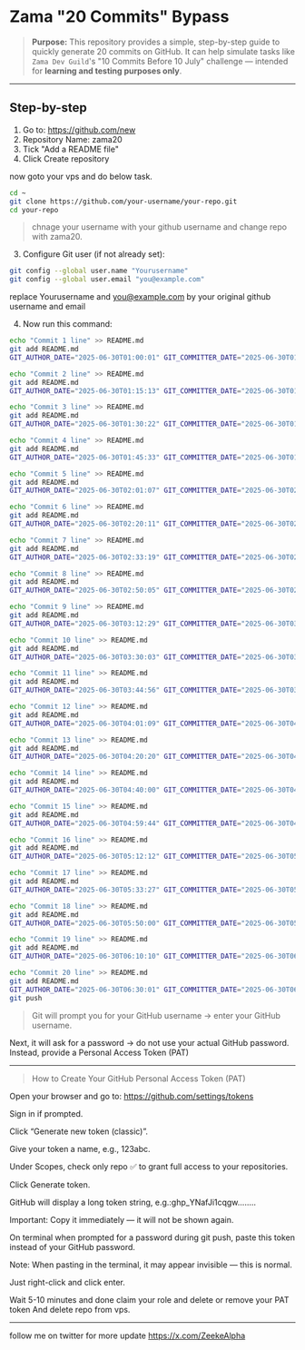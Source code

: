 # Zama "20 Commits" Bypass

> **Purpose:** This repository provides a simple, step-by-step guide to quickly generate 20 commits on GitHub. It can help simulate tasks like `Zama Dev Guild`'s "10 Commits Before 10 July" challenge — intended for **learning and testing purposes only**.

---

## Step-by-step
1. Go to: https://github.com/new
2. Repository Name: zama20
3. Tick "Add a README file"
4. Click Create repository

now goto your vps and do below task.

```bash
cd ~
git clone https://github.com/your-username/your-repo.git
cd your-repo
```
> chnage your username with your github username and change repo with zama20.

3. Configure Git user (if not already set):

```bash
git config --global user.name "Yourusername"
git config --global user.email "you@example.com"
```
replace Yourusername and you@example.com by your original github username and email

4. Now run this command:

```bash
echo "Commit 1 line" >> README.md
git add README.md
GIT_AUTHOR_DATE="2025-06-30T01:00:01" GIT_COMMITTER_DATE="2025-06-30T01:00:01" git commit -m "Commit 1"

echo "Commit 2 line" >> README.md
git add README.md
GIT_AUTHOR_DATE="2025-06-30T01:15:13" GIT_COMMITTER_DATE="2025-06-30T01:15:13" git commit -m "Commit 2"

echo "Commit 3 line" >> README.md
git add README.md
GIT_AUTHOR_DATE="2025-06-30T01:30:22" GIT_COMMITTER_DATE="2025-06-30T01:30:22" git commit -m "Commit 3"

echo "Commit 4 line" >> README.md
git add README.md
GIT_AUTHOR_DATE="2025-06-30T01:45:33" GIT_COMMITTER_DATE="2025-06-30T01:45:33" git commit -m "Commit 4"

echo "Commit 5 line" >> README.md
git add README.md
GIT_AUTHOR_DATE="2025-06-30T02:01:07" GIT_COMMITTER_DATE="2025-06-30T02:01:07" git commit -m "Commit 5"

echo "Commit 6 line" >> README.md
git add README.md
GIT_AUTHOR_DATE="2025-06-30T02:20:11" GIT_COMMITTER_DATE="2025-06-30T02:20:11" git commit -m "Commit 6"

echo "Commit 7 line" >> README.md
git add README.md
GIT_AUTHOR_DATE="2025-06-30T02:33:19" GIT_COMMITTER_DATE="2025-06-30T02:33:19" git commit -m "Commit 7"

echo "Commit 8 line" >> README.md
git add README.md
GIT_AUTHOR_DATE="2025-06-30T02:50:05" GIT_COMMITTER_DATE="2025-06-30T02:50:05" git commit -m "Commit 8"

echo "Commit 9 line" >> README.md
git add README.md
GIT_AUTHOR_DATE="2025-06-30T03:12:29" GIT_COMMITTER_DATE="2025-06-30T03:12:29" git commit -m "Commit 9"

echo "Commit 10 line" >> README.md
git add README.md
GIT_AUTHOR_DATE="2025-06-30T03:30:03" GIT_COMMITTER_DATE="2025-06-30T03:30:03" git commit -m "Commit 10"

echo "Commit 11 line" >> README.md
git add README.md
GIT_AUTHOR_DATE="2025-06-30T03:44:56" GIT_COMMITTER_DATE="2025-06-30T03:44:56" git commit -m "Commit 11"

echo "Commit 12 line" >> README.md
git add README.md
GIT_AUTHOR_DATE="2025-06-30T04:01:09" GIT_COMMITTER_DATE="2025-06-30T04:01:09" git commit -m "Commit 12"

echo "Commit 13 line" >> README.md
git add README.md
GIT_AUTHOR_DATE="2025-06-30T04:20:20" GIT_COMMITTER_DATE="2025-06-30T04:20:20" git commit -m "Commit 13"

echo "Commit 14 line" >> README.md
git add README.md
GIT_AUTHOR_DATE="2025-06-30T04:40:00" GIT_COMMITTER_DATE="2025-06-30T04:40:00" git commit -m "Commit 14"

echo "Commit 15 line" >> README.md
git add README.md
GIT_AUTHOR_DATE="2025-06-30T04:59:44" GIT_COMMITTER_DATE="2025-06-30T04:59:44" git commit -m "Commit 15"

echo "Commit 16 line" >> README.md
git add README.md
GIT_AUTHOR_DATE="2025-06-30T05:12:12" GIT_COMMITTER_DATE="2025-06-30T05:12:12" git commit -m "Commit 16"

echo "Commit 17 line" >> README.md
git add README.md
GIT_AUTHOR_DATE="2025-06-30T05:33:27" GIT_COMMITTER_DATE="2025-06-30T05:33:27" git commit -m "Commit 17"

echo "Commit 18 line" >> README.md
git add README.md
GIT_AUTHOR_DATE="2025-06-30T05:50:00" GIT_COMMITTER_DATE="2025-06-30T05:50:00" git commit -m "Commit 18"

echo "Commit 19 line" >> README.md
git add README.md
GIT_AUTHOR_DATE="2025-06-30T06:10:10" GIT_COMMITTER_DATE="2025-06-30T06:10:10" git commit -m "Commit 19"

echo "Commit 20 line" >> README.md
git add README.md
GIT_AUTHOR_DATE="2025-06-30T06:30:01" GIT_COMMITTER_DATE="2025-06-30T06:30:01" git commit -m "Commit 20"
git push
```

> Git will prompt you for your GitHub username → enter your GitHub username.

Next, it will ask for a password → do not use your actual GitHub password. Instead, provide a Personal Access Token (PAT)

---

> How to Create Your GitHub Personal Access Token (PAT)

Open your browser and go to: https://github.com/settings/tokens

Sign in if prompted.

Click “Generate new token (classic)”.

Give your token a name, e.g., 123abc.

Under Scopes, check only repo ✅ to grant full access to your repositories.

Click Generate token.

GitHub will display a long token string, e.g.:ghp_YNafJi1cqgw........

Important: Copy it immediately — it will not be shown again.

On terminal when prompted for a password during git push, paste this token instead of your GitHub password.

Note: When pasting in the terminal, it may appear invisible — this is normal.

Just right-click and click enter.

Wait 5-10 minutes and done claim your role and delete or remove your PAT token And delete repo from vps.

---

follow me on twitter for more update https://x.com/ZeekeAlpha

